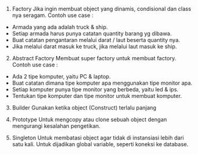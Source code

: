 1. Factory
Jika ingin membuat object yang dinamis, condisional dan class nya seragam.
Contoh use case :
- Armada yang ada adalah truck & ship.
- Setiap armada harus punya catatan quantity barang yg dibawa.
- Buat catatan pengantaran melalui darat / laut beserta quantity nya.
- Jika melalui darat masuk ke truck, jika melalui laut masuk ke ship.

2. Abstract Factory
Membuat super factory untuk membuat factory.
Contoh use case :
- Ada 2 tipe komputer, yaitu PC & laptop.
- Buat catatan dimana tipe komputer apa menggunakan tipe monitor apa.
- Setiap komputer punya tipe monitor yang berbeda, yaitu led & ips.
- Tentukan tipe komputer dan tipe monitor untuk membuat komputer.

3. Builder
Gunakan ketika object (Construct) terlalu panjang

4. Prototype 
Untuk mengcopy atau clone sebuah object dengan mengurangi kesalahan pengetikan.

5. Singleton
Untuk membatasi object agar tidak di instansiasi lebih dari satu kali. 
Untuk dijadikan global variable, seperti koneksi ke database.